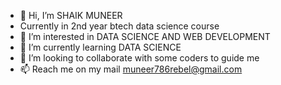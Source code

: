 - 👋 Hi, I’m SHAIK MUNEER
- Currently in 2nd year btech data science course
- 👀 I’m interested in DATA SCIENCE AND WEB DEVELOPMENT
- 🌱 I’m currently learning DATA SCIENCE
- 💞️ I’m looking to collaborate with some coders to guide me
- 📫 Reach me on my mail muneer786rebel@gmail.com 
